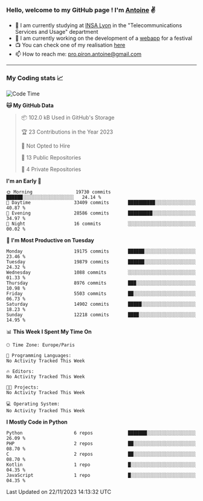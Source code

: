 ### Hello, welcome to my GitHub page ! I'm [Antoine](https://github.com/AntoinePiron) ✌️

- 🌱 I am currently studying at [INSA Lyon](https://www.insa-lyon.fr) in the "Telecommunications Services and Usage" department
- 🔭 I am currently working on the development of a [webapp](https://github.com/24HeuresINSA/Overbookd) for a festival
- 📺 You can check one of my realisation [here](https://astustc.fr)
- 📫 How to reach me: [pro.piron.antoine@gmail.com](mailto:pro.piron.antoine@gmail.com)

---

### My Coding stats 📈
<!--START_SECTION:waka-->
![Code Time](http://img.shields.io/badge/Code%20Time-195%20hrs%2029%20mins-blue)

**🐱 My GitHub Data** 

> 📦 102.0 kB Used in GitHub's Storage 
 > 
> 🏆 23 Contributions in the Year 2023
 > 
> 🚫 Not Opted to Hire
 > 
> 📜 13 Public Repositories 
 > 
> 🔑 4 Private Repositories 
 > 
**I'm an Early 🐤** 

```text
🌞 Morning                19730 commits       ██████░░░░░░░░░░░░░░░░░░░   24.14 % 
🌆 Daytime                33409 commits       ██████████░░░░░░░░░░░░░░░   40.87 % 
🌃 Evening                28586 commits       █████████░░░░░░░░░░░░░░░░   34.97 % 
🌙 Night                  16 commits          ░░░░░░░░░░░░░░░░░░░░░░░░░   00.02 % 
```
📅 **I'm Most Productive on Tuesday** 

```text
Monday                   19175 commits       ██████░░░░░░░░░░░░░░░░░░░   23.46 % 
Tuesday                  19879 commits       ██████░░░░░░░░░░░░░░░░░░░   24.32 % 
Wednesday                1088 commits        ░░░░░░░░░░░░░░░░░░░░░░░░░   01.33 % 
Thursday                 8976 commits        ███░░░░░░░░░░░░░░░░░░░░░░   10.98 % 
Friday                   5503 commits        ██░░░░░░░░░░░░░░░░░░░░░░░   06.73 % 
Saturday                 14902 commits       █████░░░░░░░░░░░░░░░░░░░░   18.23 % 
Sunday                   12218 commits       ████░░░░░░░░░░░░░░░░░░░░░   14.95 % 
```


📊 **This Week I Spent My Time On** 

```text
🕑︎ Time Zone: Europe/Paris

💬 Programming Languages: 
No Activity Tracked This Week

🔥 Editors: 
No Activity Tracked This Week

🐱‍💻 Projects: 
No Activity Tracked This Week

💻 Operating System: 
No Activity Tracked This Week
```

**I Mostly Code in Python** 

```text
Python                   6 repos             ███████░░░░░░░░░░░░░░░░░░   26.09 % 
PHP                      2 repos             ██░░░░░░░░░░░░░░░░░░░░░░░   08.70 % 
C                        2 repos             ██░░░░░░░░░░░░░░░░░░░░░░░   08.70 % 
Kotlin                   1 repo              █░░░░░░░░░░░░░░░░░░░░░░░░   04.35 % 
JavaScript               1 repo              █░░░░░░░░░░░░░░░░░░░░░░░░   04.35 % 
```




 Last Updated on 22/11/2023 14:13:32 UTC
<!--END_SECTION:waka-->
